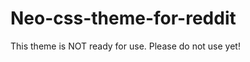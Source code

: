 Neo-css-theme-for-reddit
========================

This theme is NOT ready for use. Please do not use yet!
